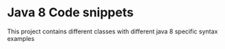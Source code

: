 # Java 8 Code snippets

This project contains different classes with different java 8 specific syntax examples
